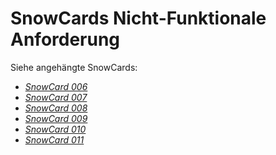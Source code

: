 # SnowCards Nicht-Funktionale Anforderung

Siehe angehängte SnowCards: 

+ *[SnowCard 006](snowCardNonFuctional006.md)*
+ *[SnowCard 007](snowCardNonFuctional007.md)*
+ *[SnowCard 008](snowCardNonFuctional008.md)*
+ *[SnowCard 009](snowCardNonFuctional009.md)*
+ *[SnowCard 010](snowCardNonFuctional010.md)*
+ *[SnowCard 011](snowCardNonFuctional011.md)*
